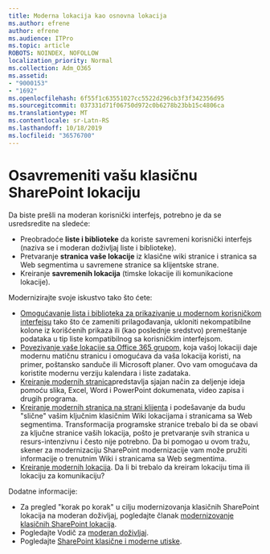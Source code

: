 ```yaml
---
title: Moderna lokacija kao osnovna lokacija
ms.author: efrene
author: efrene
ms.audience: ITPro
ms.topic: article
ROBOTS: NOINDEX, NOFOLLOW
localization_priority: Normal
ms.collection: Adm_O365
ms.assetid:
- "9000153"
- "1692"
ms.openlocfilehash: 6f55f1c63551027cc5522d296cb3f3f342356d95
ms.sourcegitcommit: 037331d71f06750d972c0b6278b23bb15c4806ca
ms.translationtype: MT
ms.contentlocale: sr-Latn-RS
ms.lasthandoff: 10/18/2019
ms.locfileid: "36576700"
---
```

# <a name="modernize-your-classic-sharepoint-site"></a>Osavremeniti vašu klasičnu SharePoint lokaciju

Da biste prešli na moderan korisnički interfejs, potrebno je da se usredsredite na sledeće:

- Preobradoće **liste i biblioteke** da koriste savremeni korisnički interfejs (naziva se i moderan doživljaj liste i biblioteke).
- Pretvaranje **stranica vaše lokacije** iz klasične wiki stranice i stranica sa Web segmentima u savremene stranice sa klijentske strane.
- Kreiranje **savremenih lokacija** (timske lokacije ili komunikacione lokacije).

Modernizirajte svoje iskustvo tako što ćete:
- [Omogućavanje lista i biblioteka za prikazivanje u modernom korisničkom interfejsu](https://docs.microsoft.com/sharepoint/dev/transform/modernize-userinterface-lists-and-libraries) tako što će zameniti prilagođavanja, ukloniti nekompatibilne kolone iz korišćenih prikaza ili (kao poslednje sredstvo) premeštanje podataka u tip liste kompatibilnog sa korisničkim interfejsom.
- [Povezivanje vaše lokacije sa Office 365 grupom](https://docs.microsoft.com/sharepoint/dev/transform/modernize-connect-to-office365-group), koja vašoj lokaciji daje modernu matičnu stranicu i omogućava da vaša lokacija koristi, na primer, poštansko sanduče ili Microsoft planer. Ovo vam omogućava da koristite modernu verziju kalendara i liste zadataka.
- [Kreiranje modernih stranica](https://support.office.com/article/create-and-use-modern-pages-on-a-sharepoint-site-b3d46deb-27a6-4b1e-87b8-df851e503dec)predstavlja sjajan način za deljenje ideja pomoću slika, Excel, Word i PowerPoint dokumenata, video zapisa i drugih programa.
- [Kreiranje modernih stranica na strani klijenta](https://docs.microsoft.com/sharepoint/dev/transform/modernize-userinterface-site-pages) i podešavanje da budu "slične" vašim ključnim klasičnim Wiki lokacijama i stranicama sa Web segmentima. Transformacija programske stranice trebalo bi da se obavi za ključne stranice vaših lokacija, pošto je pretvaranje svih stranica u resurs-intenzivnu i često nije potrebno. Da bi pomogao u ovom tražu, skener za modernizaciju SharePoint modernizacije vam može pružiti informacije o trenutnim Wiki i stranicama sa Web segmentima.
- [Kreiranje modernih lokacija](https://support.office.com/article/create-a-team-site-in-sharepoint-ef10c1e7-15f3-42a3-98aa-b5972711777d). Da li bi trebalo da kreiram lokaciju tima ili lokaciju za komunikaciju?

Dodatne informacije: 
- Za pregled "korak po korak" u cilju modernizovanja klasičnih SharePoint lokacija na moderan doživljaj, pogledajte članak [modernizovanje klasičnih SharePoint lokacija](https://docs.microsoft.com/sharepoint/dev/transform/modernize-classic-sites).
- Pogledajte Vodič za [moderan doživljaj](https://docs.microsoft.com/sharepoint/guide-to-sharepoint-modern-experience).
- Pogledajte [SharePoint klasične i moderne utiske](https://support.office.com/article/sharepoint-classic-and-modern-experiences-5725c103-505d-4a6e-9350-300d3ec7d73f). 




